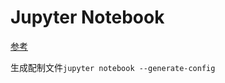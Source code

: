 # Jupyter Notebook
[参考](https://zhuanlan.zhihu.com/p/166165379#:~:text=%E6%96%B9%E5%BC%8F%E5%BE%88%E7%AE%80%E5%8D%95%EF%BC%8C%E5%9C%A8%E5%91%BD%E4%BB%A4%E8%A1%8C%E8%BE%93%E5%85%A5jupyter%20notebook%20--generate-config%E5%B9%B6%E6%89%A7%E8%A1%8C%EF%BC%8C%E9%85%8D%E7%BD%AE%E6%96%87%E4%BB%B6%E5%B0%B1%E5%88%9B%E5%BB%BA%E5%A5%BD%E4%BA%86%EF%BC%8C%E5%AE%83%E7%9A%84%E4%BD%8D%E7%BD%AE%E6%98%AF%E5%9C%A8C%3AUsersAdministrator.jupyter%E4%B8%AD%E3%80%82,%E7%84%B6%E5%90%8E%E6%88%91%E4%BB%AC%E5%8E%BBc%E7%9B%98%E4%B8%BB%E7%9B%AE%E5%BD%95%E4%B8%8B%E6%89%93%E5%BC%80.jupyter%E6%96%87%E4%BB%B6%E5%A4%B9%EF%BC%8C%E5%B0%B1%E8%83%BD%E6%89%BE%E5%88%B0%E9%85%8D%E7%BD%AE%E6%96%87%E4%BB%B6%EF%BC%9A%20jupyter_notebook_config.py%20)

生成配制文件`jupyter notebook --generate-config`  
